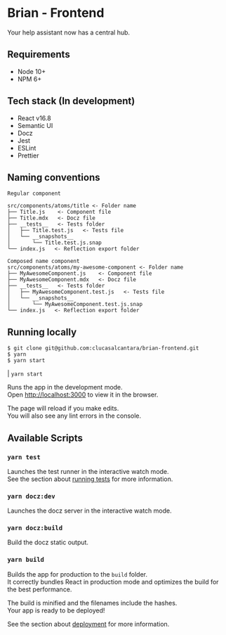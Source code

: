 # Brian - Frontend

Your help assistant now has a central hub.

## Requirements
- Node 10+
- NPM 6+

## Tech stack (In development)
- React v16.8
- Semantic UI
- Docz
- Jest
- ESLint
- Prettier

## Naming conventions
```
Regular component 

src/components/atoms/title <- Folder name
├── Title.js    <- Component file
├── Title.mdx   <- Docz file
├── __tests__   <- Tests folder
│   ├── Title.test.js   <- Tests file
│   └── __snapshots__
│       └── Title.test.js.snap
└── index.js   <- Reflection export folder

Composed name component 
src/components/atoms/my-awesome-component <- Folder name
├── MyAwesomeComponent.js    <- Component file
├── MyAwesomeComponent.mdx   <- Docz file
├── __tests__   <- Tests folder
│   ├── MyAwesomeComponent.test.js   <- Tests file
│   └── __snapshots__
│       └── MyAwesomeComponent.test.js.snap
└── index.js   <- Reflection export folder
```

## Running locally

```
$ git clone git@github.com:clucasalcantara/brian-frontend.git
$ yarn
$ yarn start
```
| `yarn start`

Runs the app in the development mode.<br>
Open [http://localhost:3000](http://localhost:3000) to view it in the browser.

The page will reload if you make edits.<br>
You will also see any lint errors in the console.

## Available Scripts

### `yarn test`

Launches the test runner in the interactive watch mode.<br>
See the section about [running tests](https://facebook.github.io/create-react-app/docs/running-tests) for more information.

### `yarn docz:dev`

Launches the docz server in the interactive watch mode.

### `yarn docz:build`

Build the docz static output.

### `yarn build`

Builds the app for production to the `build` folder.<br>
It correctly bundles React in production mode and optimizes the build for the best performance.

The build is minified and the filenames include the hashes.<br>
Your app is ready to be deployed!

See the section about [deployment](https://facebook.github.io/create-react-app/docs/deployment) for more information.
